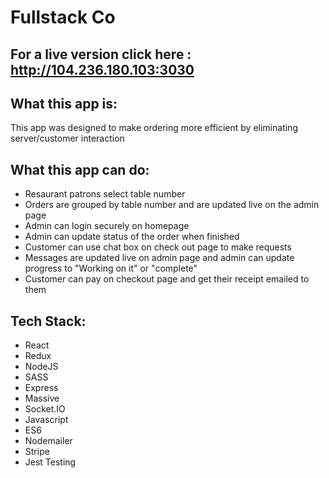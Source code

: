 # Fullstack Co

## For a live version click here : <http://104.236.180.103:3030> 

## What this app is:

This app was designed to make ordering more efficient by eliminating server/customer interaction

## What this app can do:

* Resaurant patrons select table number 
* Orders are grouped by table number and are updated live on the admin page
* Admin can login securely on homepage
* Admin can update status of the order when finished
* Customer can use chat box on check out page to make requests
* Messages are updated live on admin page and admin can update progress to "Working on it" or "complete"
* Customer can pay on checkout page and get their receipt emailed to them

## Tech Stack:
* React
* Redux
* NodeJS
* SASS
* Express
* Massive
* Socket.IO
* Javascript
* ES6
* Nodemailer
* Stripe
* Jest Testing
 
